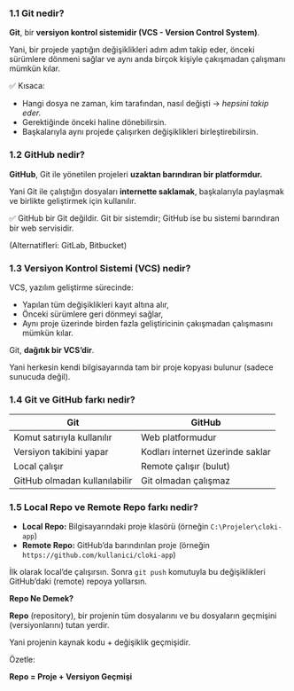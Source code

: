 ### **1.1 Git nedir?**

**Git**, bir **versiyon kontrol sistemidir (VCS - Version Control System)**.

Yani, bir projede yaptığın değişiklikleri adım adım takip eder, önceki sürümlere dönmeni sağlar ve aynı anda birçok kişiyle çakışmadan çalışmanı mümkün kılar.

✅ Kısaca:

- Hangi dosya ne zaman, kim tarafından, nasıl değişti → *hepsini takip eder.*
- Gerektiğinde önceki haline dönebilirsin.
- Başkalarıyla aynı projede çalışırken değişiklikleri birleştirebilirsin.

### **1.2 GitHub nedir?**

**GitHub**, Git ile yönetilen projeleri **uzaktan barındıran bir platformdur.**

Yani Git ile çalıştığın dosyaları **internette saklamak**, başkalarıyla paylaşmak ve birlikte geliştirmek için kullanılır.

✅ GitHub bir Git değildir. Git bir sistemdir; GitHub ise bu sistemi barındıran bir web servisidir.

(Alternatifleri: GitLab, Bitbucket)

### **1.3 Versiyon Kontrol Sistemi (VCS) nedir?**

VCS, yazılım geliştirme sürecinde:

- Yapılan tüm değişiklikleri kayıt altına alır,
- Önceki sürümlere geri dönmeyi sağlar,
- Aynı proje üzerinde birden fazla geliştiricinin çakışmadan çalışmasını mümkün kılar.

Git, **dağıtık bir VCS’dir**.

Yani herkesin kendi bilgisayarında tam bir proje kopyası bulunur (sadece sunucuda değil).

### **1.4 Git ve GitHub farkı nedir?**

| Git | GitHub |
| --- | --- |
| Komut satırıyla kullanılır | Web platformudur |
| Versiyon takibini yapar | Kodları internet üzerinde saklar |
| Local çalışır | Remote çalışır (bulut) |
| GitHub olmadan kullanılabilir | Git olmadan çalışmaz |

### **1.5 Local Repo ve Remote Repo farkı nedir?**

- **Local Repo:** Bilgisayarındaki proje klasörü (örneğin `C:\Projeler\cloki-app`)
- **Remote Repo:** GitHub’da barındırılan proje (örneğin `https://github.com/kullanici/cloki-app`)

İlk olarak local’de çalışırsın. Sonra `git push` komutuyla bu değişiklikleri GitHub’daki (remote) repoya yollarsın.

**Repo Ne Demek?**

**Repo** (repository), bir projenin tüm dosyalarını ve bu dosyaların geçmişini (versiyonlarını) tutan yerdir.

Yani projenin kaynak kodu + değişiklik geçmişidir.

Özetle:

**Repo = Proje + Versiyon Geçmişi**